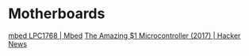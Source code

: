 # Motherboards

[mbed LPC1768 | Mbed](https://os.mbed.com/platforms/mbed-LPC1768/)
[The Amazing $1 Microcontroller (2017) | Hacker News](https://news.ycombinator.com/item?id=19851744)
